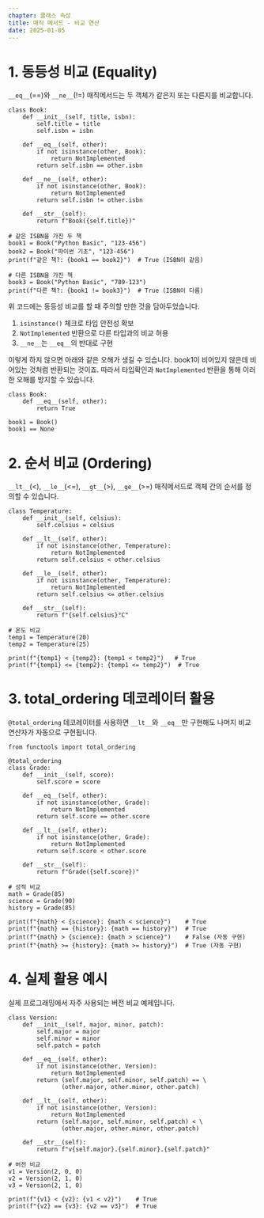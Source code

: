 ```yaml
---
chapter: 클래스 속성
title: 매직 메서드 - 비교 연산
date: 2025-01-05
---
```


# 1. 동등성 비교 (Equality)

`__eq__`(==)와 `__ne__`(!=) 매직메서드는 두 객체가 같은지 또는 다른지를 비교합니다.

```python-exec
class Book:
    def __init__(self, title, isbn):
        self.title = title
        self.isbn = isbn
    
    def __eq__(self, other):
        if not isinstance(other, Book):
            return NotImplemented
        return self.isbn == other.isbn
    
    def __ne__(self, other):
        if not isinstance(other, Book):
            return NotImplemented
        return self.isbn != other.isbn
    
    def __str__(self):
        return f"Book({self.title})"

# 같은 ISBN을 가진 두 책
book1 = Book("Python Basic", "123-456")
book2 = Book("파이썬 기초", "123-456")
print(f"같은 책?: {book1 == book2}")  # True (ISBN이 같음)

# 다른 ISBN을 가진 책
book3 = Book("Python Basic", "789-123")
print(f"다른 책?: {book1 != book3}")  # True (ISBN이 다름)
```

위 코드에는 동등성 비교를 할 때 주의할 만한 것을 담아두었습니다.

1. `isinstance()` 체크로 타입 안전성 확보
2. `NotImplemented` 반환으로 다른 타입과의 비교 허용
3. `__ne__`는 `__eq__`의 반대로 구현

이렇게 하지 않으면 아래와 같은 오해가 생길 수 있습니다. book1이 비어있지 않은데 비어있는 것처럼 반환되는 것이죠. 따라서 타입확인과 `NotImplemented` 반환을 통해 이러한 오해를 방지할 수 있습니다.

```python-exec
class Book:
    def __eq__(self, other):
        return True

book1 = Book()
book1 == None
```

# 2. 순서 비교 (Ordering)

`__lt__`(<), `__le__`(<=), `__gt__`(>), `__ge__`(>=) 매직메서드로 객체 간의 순서를 정의할 수 있습니다.

```python-exec
class Temperature:
    def __init__(self, celsius):
        self.celsius = celsius
    
    def __lt__(self, other):
        if not isinstance(other, Temperature):
            return NotImplemented
        return self.celsius < other.celsius
    
    def __le__(self, other):
        if not isinstance(other, Temperature):
            return NotImplemented
        return self.celsius <= other.celsius
    
    def __str__(self):
        return f"{self.celsius}°C"

# 온도 비교
temp1 = Temperature(20)
temp2 = Temperature(25)

print(f"{temp1} < {temp2}: {temp1 < temp2}")   # True
print(f"{temp1} <= {temp2}: {temp1 <= temp2}")  # True
```

# 3. total_ordering 데코레이터 활용

`@total_ordering` 데코레이터를 사용하면 `__lt__`와 `__eq__`만 구현해도 나머지 비교 연산자가 자동으로 구현됩니다.

```python-exec
from functools import total_ordering

@total_ordering
class Grade:
    def __init__(self, score):
        self.score = score
    
    def __eq__(self, other):
        if not isinstance(other, Grade):
            return NotImplemented
        return self.score == other.score
    
    def __lt__(self, other):
        if not isinstance(other, Grade):
            return NotImplemented
        return self.score < other.score
    
    def __str__(self):
        return f"Grade({self.score})"

# 성적 비교
math = Grade(85)
science = Grade(90)
history = Grade(85)

print(f"{math} < {science}: {math < science}")    # True
print(f"{math} == {history}: {math == history}")  # True
print(f"{math} > {science}: {math > science}")    # False (자동 구현)
print(f"{math} >= {history}: {math >= history}")  # True (자동 구현)
```

# 4. 실제 활용 예시

실제 프로그래밍에서 자주 사용되는 버전 비교 예제입니다.

```python-exec
class Version:
    def __init__(self, major, minor, patch):
        self.major = major
        self.minor = minor
        self.patch = patch
    
    def __eq__(self, other):
        if not isinstance(other, Version):
            return NotImplemented
        return (self.major, self.minor, self.patch) == \
               (other.major, other.minor, other.patch)
    
    def __lt__(self, other):
        if not isinstance(other, Version):
            return NotImplemented
        return (self.major, self.minor, self.patch) < \
               (other.major, other.minor, other.patch)
    
    def __str__(self):
        return f"v{self.major}.{self.minor}.{self.patch}"

# 버전 비교
v1 = Version(2, 0, 0)
v2 = Version(2, 1, 0)
v3 = Version(2, 1, 0)

print(f"{v1} < {v2}: {v1 < v2}")    # True
print(f"{v2} == {v3}: {v2 == v3}")  # True
```

